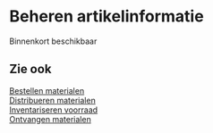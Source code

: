# Beheren artikelinformatie

Binnenkort beschikbaar

## Zie ook

[Bestellen materialen](../bestellen-materialen/)  
[Distribueren materialen](../distribueren-materialen/)  
[Inventariseren voorraad](../inventariseren-voorraad/)  
[Ontvangen materialen](../ontvangen-materialen/)  

